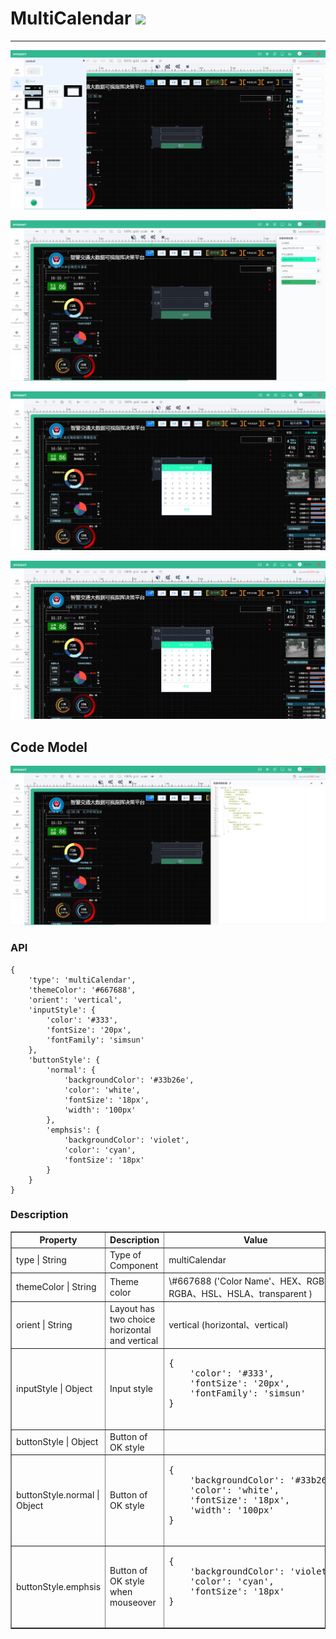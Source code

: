 # MultiCalendar ![](/assets/MultiCalendar.png)

---
![](/assets/controls/MultiCalendar01.png)

![](/assets/controls/MultiCalendar03.png)

![](/assets/controls/MultiCalendar04.png)

![](/assets/controls/MultiCalendar05.png)
## Code Model
![](/assets/controls/MultiCalendar02.png)

### API

```
{
    'type': 'multiCalendar',
    'themeColor': '#667688',
    'orient': 'vertical',
    'inputStyle': {
        'color': '#333',
        'fontSize': '20px',
        'fontFamily': 'simsun'
    },
    'buttonStyle': {
        'normal': {
            'backgroundColor': '#33b26e',
            'color': 'white',
            'fontSize': '18px',
            'width': '100px'
        },
        'emphsis': {
            'backgroundColor': 'violet',
            'color': 'cyan',
            'fontSize': '18px'
        }
    }
}
```

### Description

<table border="1">
    <tr>
        <th width="15%"> Property </th>
        <th width="30%">Description</th>
        <th>Value</th>
    </tr>
    <tr>
        <td> type | String </td>
        <td>Type of Component </td>
        <td>multiCalendar </td>
    </tr>
    <tr>
        <td> themeColor | String </td>
        <td>Theme color  </td>
        <td> \#667688 ('Color Name'、HEX、RGB、RGBA、HSL、HSLA、transparent ) </td>
    </tr>
    <tr>
        <td> orient | String </td>
        <td> Layout has two choice horizontal and vertical </td>
        <td>vertical (horizontal、vertical) </td>
    </tr>
    <tr>
        <td> inputStyle | Object </td>
        <td> Input style  </td>
        <td><pre>
{
    'color': '#333',
    'fontSize': '20px',
    'fontFamily': 'simsun'
}
        </pre></td>
    </tr>
    <tr>
        <td>buttonStyle | Object </td>
        <td> Button of OK style  </td>
        <td> </td>
    </tr>
    <tr>
        <td>buttonStyle.normal | Object </td>
        <td> Button of OK style  </td>
        <td><pre>
{
    'backgroundColor': '#33b26e',
    'color': 'white',
    'fontSize': '18px',
    'width': '100px'
}
        </pre></td>
    </tr>
    <tr>
        <td> buttonStyle.emphsis </td>
        <td> Button of OK style when mouseover </td>
        <td><pre>
{
    'backgroundColor': 'violet',
    'color': 'cyan',
    'fontSize': '18px'
}
        </pre></td>
    </tr>
</table>





